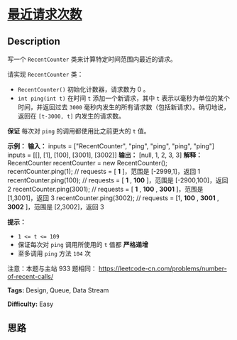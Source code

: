 # [最近请求次数][title]

## Description

写一个 `RecentCounter` 类来计算特定时间范围内最近的请求。

请实现 `RecentCounter` 类：

  * `RecentCounter()` 初始化计数器，请求数为 0 。
  * `int ping(int t)` 在时间 `t` 添加一个新请求，其中 `t` 表示以毫秒为单位的某个时间，并返回过去 `3000` 毫秒内发生的所有请求数（包括新请求）。确切地说，返回在 `[t-3000, t]` 内发生的请求数。

**保证** 每次对 `ping` 的调用都使用比之前更大的 `t` 值。



**示例：**
            **输入：**    inputs = ["RecentCounter", "ping", "ping", "ping", "ping"]    inputs = [[], [1], [100], [3001], [3002]]    **输出：**    [null, 1, 2, 3, 3]        **解释：**    RecentCounter recentCounter = new RecentCounter();    recentCounter.ping(1);     // requests = [ **1** ]，范围是 [-2999,1]，返回 1    recentCounter.ping(100);   // requests = [ **1** , **100** ]，范围是 [-2900,100]，返回 2    recentCounter.ping(3001);  // requests = [ **1** , **100** , **3001** ]，范围是 [1,3001]，返回 3    recentCounter.ping(3002);  // requests = [1, **100** , **3001** , **3002** ]，范围是 [2,3002]，返回 3    



**提示：**

  * `1 <= t <= 109`
  * 保证每次对 `ping` 调用所使用的 `t` 值都 **严格递增**
  * 至多调用 `ping` 方法 `104` 次



注意：本题与主站 933 题相同： <https://leetcode-cn.com/problems/number-of-recent-calls/>


**Tags:** Design, Queue, Data Stream

**Difficulty:** Easy

## 思路

[title]: https://leetcode-cn.com/problems/H8086Q
